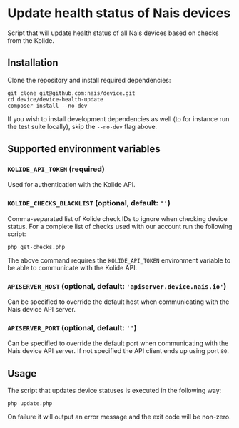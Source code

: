 # Update health status of Nais devices

Script that will update health status of all Nais devices based on checks from the Kolide.

## Installation

Clone the repository and install required dependencies:

    git clone git@github.com:nais/device.git
    cd device/device-health-update
    composer install --no-dev

If you wish to install development dependencies as well (to for instance run the test suite locally), skip the `--no-dev` flag above.

## Supported environment variables

### `KOLIDE_API_TOKEN` (required)

Used for authentication with the Kolide API.

### `KOLIDE_CHECKS_BLACKLIST` (optional, default: `''`)

Comma-separated list of Kolide check IDs to ignore when checking device status. For a complete list of checks used with our account run the following script:

    php get-checks.php

The above command requires the `KOLIDE_API_TOKEN` environment variable to be able to communicate with the Kolide API.

### `APISERVER_HOST` (optional, default: `'apiserver.device.nais.io'`)

Can be specified to override the default host when communicating with the Nais device API server.

### `APISERVER_PORT` (optional, default: `''`)

Can be specified to override the default port when communicating with the Nais device API server. If not specified the API client ends up using port `80`.

## Usage

The script that updates device statuses is executed in the following way:

    php update.php

On failure it will output an error message and the exit code will be non-zero.